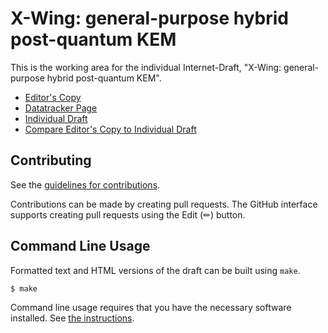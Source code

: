 # X-Wing: general-purpose hybrid post-quantum KEM

This is the working area for the individual Internet-Draft, "X-Wing: general-purpose hybrid post-quantum KEM".

* [Editor's Copy](https://dconnolly.github.io/draft-connolly-cfrg-xwing-kem/#go.draft-connolly-cfrg-xwing-kem.html)
* [Datatracker Page](https://datatracker.ietf.org/doc/draft-connolly-cfrg-xwing-kem)
* [Individual Draft](https://datatracker.ietf.org/doc/html/draft-connolly-cfrg-xwing-kem)
* [Compare Editor's Copy to Individual Draft](https://dconnolly.github.io/draft-connolly-cfrg-xwing-kem/#go.draft-connolly-cfrg-xwing-kem.diff)


## Contributing

See the
[guidelines for contributions](https://github.com/dconnolly/draft-connolly-cfrg-xwing-kem/blob/main/CONTRIBUTING.md).

Contributions can be made by creating pull requests.
The GitHub interface supports creating pull requests using the Edit (✏) button.


## Command Line Usage

Formatted text and HTML versions of the draft can be built using `make`.

```sh
$ make
```

Command line usage requires that you have the necessary software installed.  See
[the instructions](https://github.com/martinthomson/i-d-template/blob/main/doc/SETUP.md).

